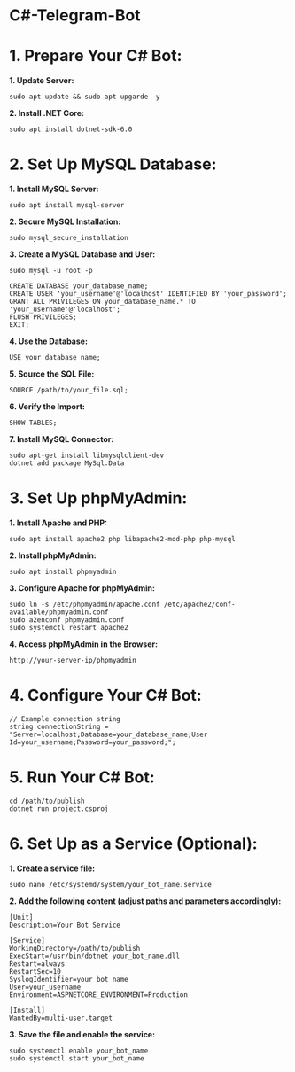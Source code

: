 # C#-Telegram-Bot

# 1. Prepare Your C# Bot:

<b>1. Update Server:</b>

<pre><code>sudo apt update && sudo apt upgarde -y</code></pre>

<b>2. Install .NET Core:</b>

<pre><code>sudo apt install dotnet-sdk-6.0</code></pre>

# 2. Set Up MySQL Database:

<b>1. Install MySQL Server:</b>

<pre><code>sudo apt install mysql-server</code></pre>

<b>2. Secure MySQL Installation:</b>

<pre><code>sudo mysql_secure_installation</code></pre>

<b>3. Create a MySQL Database and User:</b>

<pre><code>sudo mysql -u root -p</code></pre>
<pre><code>CREATE DATABASE your_database_name;
CREATE USER 'your_username'@'localhost' IDENTIFIED BY 'your_password';
GRANT ALL PRIVILEGES ON your_database_name.* TO 'your_username'@'localhost';
FLUSH PRIVILEGES;
EXIT;</code></pre>

<b>4. Use the Database:</b>

<pre><code>USE your_database_name;</code></pre>

<b>5. Source the SQL File:</b>

<pre><code>SOURCE /path/to/your_file.sql;</code></pre>

<b>6. Verify the Import:</b>

<pre><code>SHOW TABLES;</code></pre>

<b>7. Install MySQL Connector:</b>

<pre><code>sudo apt-get install libmysqlclient-dev
dotnet add package MySql.Data</code></pre>

# 3. Set Up phpMyAdmin:

<b>1. Install Apache and PHP:</b>

<pre><code>sudo apt install apache2 php libapache2-mod-php php-mysql</code></pre>

<b>2. Install phpMyAdmin:</b>

<pre><code>sudo apt install phpmyadmin</code></pre>

<b>3. Configure Apache for phpMyAdmin:</b>

<pre><code>sudo ln -s /etc/phpmyadmin/apache.conf /etc/apache2/conf-available/phpmyadmin.conf
sudo a2enconf phpmyadmin.conf
sudo systemctl restart apache2</code></pre>

<b>4. Access phpMyAdmin in the Browser:</b>

`http://your-server-ip/phpmyadmin`

# 4. Configure Your C# Bot:

<pre><code>// Example connection string
string connectionString = "Server=localhost;Database=your_database_name;User Id=your_username;Password=your_password;";</code></pre>

# 5. Run Your C# Bot:

<pre><code>cd /path/to/publish
dotnet run project.csproj</code></pre>

# 6. Set Up as a Service (Optional):

<b>1. Create a service file:</b>

<pre><code>sudo nano /etc/systemd/system/your_bot_name.service</code></pre>

<b>2. Add the following content (adjust paths and parameters accordingly):</b>

<pre><code>[Unit]
Description=Your Bot Service

[Service]
WorkingDirectory=/path/to/publish
ExecStart=/usr/bin/dotnet your_bot_name.dll
Restart=always
RestartSec=10
SyslogIdentifier=your_bot_name
User=your_username
Environment=ASPNETCORE_ENVIRONMENT=Production

[Install]
WantedBy=multi-user.target
</code></pre>

<b>3. Save the file and enable the service:</b>

<pre><code>sudo systemctl enable your_bot_name
sudo systemctl start your_bot_name
</code></pre>







